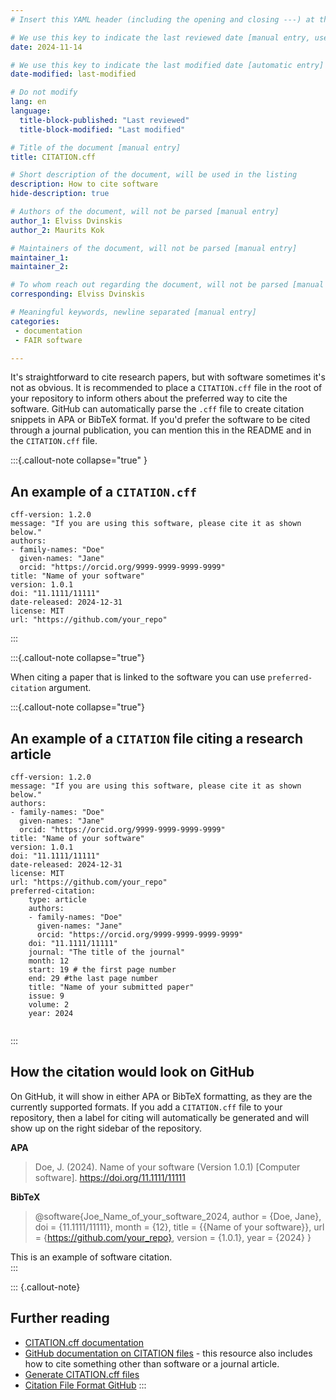 ```yaml
---
# Insert this YAML header (including the opening and closing ---) at the beginning of the document and fill it out accordingly

# We use this key to indicate the last reviewed date [manual entry, use YYYY-MM-dd]
date: 2024-11-14

# We use this key to indicate the last modified date [automatic entry]
date-modified: last-modified

# Do not modify
lang: en
language: 
  title-block-published: "Last reviewed"
  title-block-modified: "Last modified"

# Title of the document [manual entry]
title: CITATION.cff

# Short description of the document, will be used in the listing
description: How to cite software
hide-description: true

# Authors of the document, will not be parsed [manual entry]
author_1: Elviss Dvinskis
author_2: Maurits Kok

# Maintainers of the document, will not be parsed [manual entry]
maintainer_1:
maintainer_2:

# To whom reach out regarding the document, will not be parsed [manual entry]
corresponding: Elviss Dvinskis

# Meaningful keywords, newline separated [manual entry]
categories: 
 - documentation
 - FAIR software

---
```


It's straightforward to cite research papers, but with software sometimes it's not as obvious. It is recommended to place a `CITATION.cff` file in the root of your repository to inform others about the preferred way to cite the software. GitHub can automatically parse the `.cff` file to create citation snippets in APA or BibTeX format. If you'd prefer the software to be cited through a journal publication, you can mention this in the README and in the `CITATION.cff` file.

:::{.callout-note collapse="true" }
## An example of a `CITATION.cff`

```
cff-version: 1.2.0
message: "If you are using this software, please cite it as shown below."
authors:
- family-names: "Doe"
  given-names: "Jane"
  orcid: "https://orcid.org/9999-9999-9999-9999"
title: "Name of your software"
version: 1.0.1
doi: "11.1111/11111"
date-released: 2024-12-31
license: MIT
url: "https://github.com/your_repo"
```
:::

:::{.callout-note collapse="true"}



When citing a paper that is linked to the software you can use `preferred-citation` argument.

:::{.callout-note collapse="true"}
## An example of a `CITATION` file citing a research article

```
cff-version: 1.2.0
message: "If you are using this software, please cite it as shown below."
authors:
- family-names: "Doe"
  given-names: "Jane"
  orcid: "https://orcid.org/9999-9999-9999-9999"
title: "Name of your software"
version: 1.0.1
doi: "11.1111/11111"
date-released: 2024-12-31
license: MIT
url: "https://github.com/your_repo"
preferred-citation:
    type: article
    authors:
    - family-names: "Doe"
      given-names: "Jane"
      orcid: "https://orcid.org/9999-9999-9999-9999"
    doi: "11.1111/11111"
    journal: "The title of the journal"
    month: 12
    start: 19 # the first page number
    end: 29 #the last page number
    title: "Name of your submitted paper"
    issue: 9
    volume: 2
    year: 2024
    
```
:::

## How the citation would look on GitHub
On GitHub, it will show in either APA or BibTeX formatting, as they are the currently supported formats. If you add a `CITATION.cff` file to your repository, then a label for citing will automatically be generated and will show up on the right sidebar of the repository.

**APA**

> Doe, J. (2024). Name of your software (Version 1.0.1) [Computer software]. https://doi.org/11.1111/11111

**BibTeX**

> @software{Joe_Name_of_your_software_2024,
      author = {Doe, Jane},
      doi = {11.1111/11111},
      month = {12},
      title = {{Name of your software}},
      url = {https://github.com/your_repo},
      version = {1.0.1},
      year = {2024}
}

This is an example of software citation.  
:::

::: {.callout-note}
## **Further reading**
- [CITATION.cff documentation](https://citation-file-format.github.io)
- [GitHub documentation on CITATION files](https://docs.github.com/en/repositories/managing-your-repositorys-settings-and-features/customizing-your-repository/about-citation-files) - this resource also includes how to cite something other than software or a journal article.
- [Generate CITATION.cff files](https://citation-file-format.github.io/cff-initializer-javascript/#/)
- [Citation File Format GitHub](https://github.com/citation-file-format/citation-file-format)
:::
